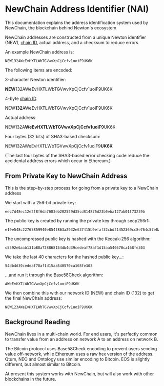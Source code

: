 # NewChain Address Identifier (NAI)

This documentation explains the address identification system used by NewChain, the blockchain behind Newton's ecosystem.

NewChain addresses are constructed from a unique Newton identifier (NEW), [chain ID](chain_id.md), actual address, and a checksum to reduce errors. 

An example NewChain address is:

```
NEW132AWeEvHXTLWbTGVwvXpCjCcfv1uoiF9UK6K
```

The following items are encoded:

3-character Newton identifier:

<b>NEW</b>132AWeEvHXTLWbTGVwvXpCjCcfv1uoiF9UK6K

4-byte [chain ID](chain_id.md):

NEW<b>132</b>AWeEvHXTLWbTGVwvXpCjCcfv1uoiF9UK6K

Actual address: 

NEW132A<b>WeEvHXTLWbTGVwvXpCjCcfv1uoiF9</b>UK6K

Four bytes (32 bits) of SHA3-based checksum: 

NEW132AWeEvHXTLWbTGVwvXpCjCcfv1uoiF9<b>UK6K</b>

(The last four bytes of the SHA3-based error checking code reduce the accidental address errors which occur in Ethereum.)

## From Private Key to NewChain Address

This is the step-by-step process for going from a private key to a NewChain address

We start with a 256-bit private key:

```
eec7d48ec12e2f8f6da7683eb202529d35cd814875d23b0eba127ab01f73239b
```

The public key is created by running the private key through secp256r1:

```
e19e548c22765859940e854f863a2932e637415b9efaf32cbd21452369cc8e764c57e0a89a0b0c64c6cebd70385c03d8f570b6baf8dcd75502404719aee84461
```

The uncompressed public key is hashed with the Keccak-256 algorithm:

```
c5592e6aab131b88a728868154db4d39cedeaf78af1d15aa540570ca168fe303
```

We take the last 40 characters for the hashed public key...:

```
54db4d39cedeaf78af1d15aa540570ca168fe303
```

...and run it through the Base58Check algorithm:

```
AWeEvHXTLWbTGVwvXpCjCcfv1uoiF9UK6K
```

We then combine this with our network ID (NEW) and chain ID (132) to get the final NewChain address:

```
NEW123AWeEvHXTLWbTGVwvXpCjCcfv1uoiF9UK6K
```

## Background Reading

NewChain lives in a multi-chain world. For end users, it's perfectly common to transfer value from an address on network A to an address on network B.

The Bitcoin protocol uses Base58Check encoding to prevent users sending value off-network, while Ethereum uses a raw hex version of the address. Qtum, NEO and Ontology use similar encoding to Bitcoin. EOS is slightly different, but almost similar to Bitcoin.

At present this system works with NewChain, but will also work with other blockchains in the future.
